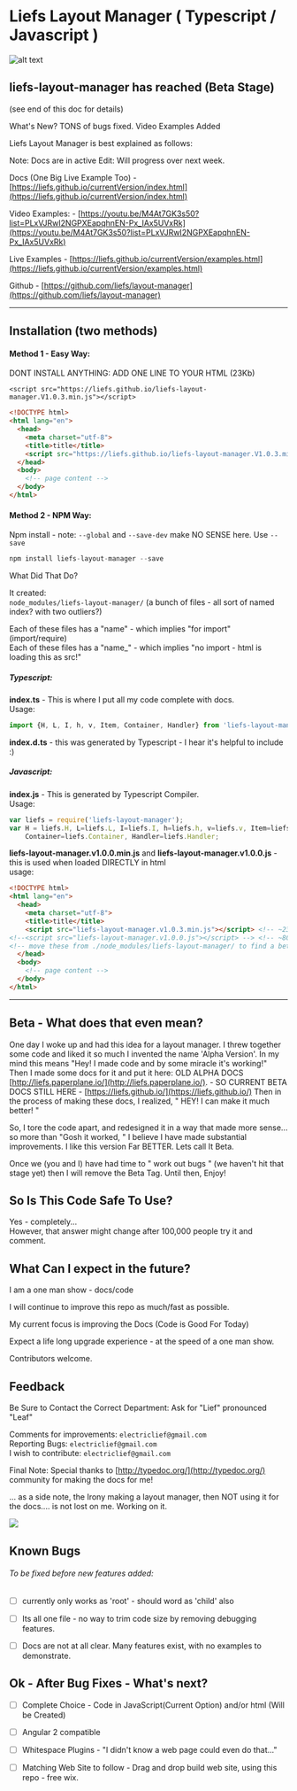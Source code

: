 # Liefs Layout Manager ( Typescript / Javascript )

![alt text](http://liefs.paperplane.io/images/liefslogo256.png "Liefs Layout MAnager")


## liefs-layout-manager has reached (Beta Stage)
(see end of this doc for details)

What's New? TONS of bugs fixed.
Video Examples Added

Liefs Layout Manager is best explained as follows:

Note: Docs are in active Edit: Will progress over next week.

Docs (One Big Live Example Too) - [https://liefs.github.io/currentVersion/index.html](https://liefs.github.io/currentVersion/index.html)

Video Examples: - [https://youtu.be/M4At7GK3s50?list=PLxVJRwI2NGPXEapqhnEN-Px_IAx5UVxRk](https://youtu.be/M4At7GK3s50?list=PLxVJRwI2NGPXEapqhnEN-Px_IAx5UVxRk)

Live Examples - [https://liefs.github.io/currentVersion/examples.html](https://liefs.github.io/currentVersion/examples.html)

Github - [https://github.com/liefs/layout-manager](https://github.com/liefs/layout-manager)

***
## Installation (two methods)

#### Method 1 - Easy Way:
DONT INSTALL ANYTHING: ADD ONE LINE TO YOUR HTML (23Kb)

```<script src="https://liefs.github.io/liefs-layout-manager.V1.0.3.min.js"></script>```

```html
<!DOCTYPE html>
<html lang="en">
  <head>
    <meta charset="utf-8">
    <title>title</title>
    <script src="https://liefs.github.io/liefs-layout-manager.V1.0.3.min.js"></script>
  </head>
  <body>
    <!-- page content -->
  </body>
</html>
```

#### Method 2 - NPM Way:

Npm install - note: `--global` and `--save-dev` make NO SENSE here.  Use `--save`

```JavaScript
npm install liefs-layout-manager --save
```
What Did That Do?

It created:  
`node_modules/liefs-layout-manager/` (a bunch of files - all sort of named index? with two outliers?)

Each of these files has a "name" - which implies "for import" (import/require)  
Each of these files has a "name_" - which implies "no import - html is loading this as src!"  

##### Typescript:
**index.ts** - This is where I put all my code complete with docs.  
Usage:

```javascript
import {H, L, I, h, v, Item, Container, Handler} from 'liefs-layout-manager';
```

**index.d.ts** - this was generated by Typescript - I hear it's helpful to include :)

##### Javascript:
**index.js** - This is generated by Typescript Compiler.  
Usage:
```javascript
var liefs = require('liefs-layout-manager');
var H = liefs.H, L=liefs.L, I=liefs.I, h=liefs.h, v=liefs.v, Item=liefs.Item,
    Container=liefs.Container, Handler=liefs.Handler;
```

**liefs-layout-manager.v1.0.0.min.js**  and **liefs-layout-manager.v1.0.0.js** - this is used when loaded DIRECTLY in html  
usage:
```html
<!DOCTYPE html>
<html lang="en">
  <head>
    <meta charset="utf-8">
    <title>title</title>
    <script src="liefs-layout-manager.v1.0.3.min.js"></script> <!-- ~23Kb min version-->
<!--<script src="liefs-layout-manager.v1.0.0.js"></script> --> <!-- ~80Kb full docs version -->
<!-- move these from ./node_modules/liefs-layout-manager/ to find a better home -->
  </head>
  <body>
    <!-- page content -->
  </body>
</html>
```

***
## Beta - What does that even mean?

One day I woke up and had this idea for a layout manager. I threw together some code and liked it so much I invented the name 'Alpha Version'. In my mind this means "Hey! I made code and by some miracle it's working!" Then I made some docs for it and put it here: OLD ALPHA DOCS [http://liefs.paperplane.io/](http://liefs.paperplane.io/). - SO CURRENT BETA DOCS STILL HERE - [https://liefs.github.io/](https://liefs.github.io/) Then in the process of making these docs, I realized, " HEY! I can make it much better! "

So, I tore the code apart, and redesigned it in a way that made more sense... so more than "Gosh it worked, " I believe I have made substantial improvements. I like this version Far BETTER. Lets call It Beta.

Once we (you and I) have had time to " work out bugs " (we haven't hit that stage yet) then I will remove the Beta Tag. Until then, Enjoy!

## So Is This Code Safe To Use?

Yes - completely...  
However, that answer might change after 100,000 people try it and comment.

## What Can I expect in the future?

I am a one man show - docs/code

I will continue to improve this repo as much/fast as possible.

My current focus is improving the Docs (Code is Good For Today)

Expect a life long upgrade experience - at the speed of a one man show.

Contributors welcome.

## Feedback

Be Sure to Contact the Correct Department: Ask for "Lief" pronounced "Leaf"

Comments for improvements: `electriclief@gmail.com`  
Reporting Bugs: `electriclief@gmail.com`  
I wish to contribute: `electriclief@gmail.com`  


Final Note: Special thanks to [http://typedoc.org/](http://typedoc.org/) community for making the docs for me!

... as a side note, the Irony making a layout manager, then NOT using it for the docs.... is not lost on me. Working on it.

![](http://liefs.paperplane.io/images/leavesPaintBrushSig.gif)

## Known Bugs

###### To be fixed before new features added:

- [ ] currently only works as 'root' - should word as 'child' also

- [ ] Its all one file - no way to trim code size by removing debugging features.

- [ ] Docs are not at all clear.  Many features exist, with no examples to demonstrate.

## Ok - After Bug Fixes - What's next?

- [ ] Complete Choice - Code in JavaScript(Current Option) and/or html (Will be Created)
- [ ] Angular 2 compatible

- [ ] Whitespace Plugins - "I didn't know a web page could even do that..."
- [ ] Matching Web Site to follow - Drag and drop build web site, using this repo - free wix.
